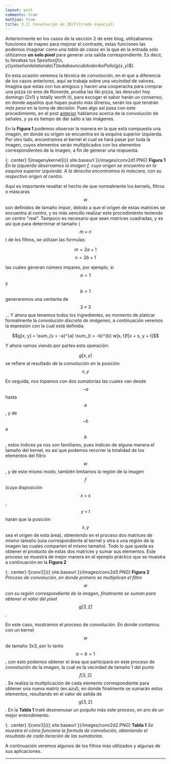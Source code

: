 ```yaml
---
layout: post
comments: true
mathjax: true
title: 3.2| Convolución en 2D(Filtrado espacial)
--- 
```

Anteriormente en los casos de la sección 2 de este blog, utilizabamos funciones de mapeo para mejorar el contraste, estas funciones las podemos imaginar como una _tabla de casos_ en la que en la entrada solo utilizamos __un solo pixel__ para generar una salida correspondiente. Es decir, tu llevabas tus $5 pesitos ($$f(x,y)$$) y el señor de la tienda ($$T$$) te daba un cubito de rikoPollo ($$g(x,y)$$).

En esta ocasión veremos la técnica de _convolución_, en el que a diferencia de los casos anteriores, aquí se trabaja sobre una _vecindad_ de valores. Imagina que estas con tus amigous y hacen una cooperacha para comprar una pizza (si eres de Rioverde, prueba las tiki pizza, las descubrí hoy domingo (2x1) y totally worth it), para escoger el sabor harán un consenso, en donde aquellos que hayan puesto más dinerou, serán los que tendrán _más peso_ en la toma de decisión. Pues algo así pasa con este procedimiento, en el post [anterior](https://bryanmed.github.io/Convoluci%C3%B3n/) hablamos acerca de la convolución de señales, y ya es tiempo de dar salto a las imágenes. 

En la __Figura 1__ podemos observar la manera en la que está compuesta una imagen, en donde su origen se encuentra en la esquina superior izquierda. Por otro lado, encontramos el kernel el cual se hará pasar por toda la imagen, cuyos elementos serán multiplicados con los elementos correspondientes de la imagen, a fin de generar una respuesta. 

{: .center}
![imagenykernel]({{ site.baseurl }}/images/conv2d1.PNG)
__Figura 1__ _En la izquierda observamos la imagen f, cuyo origen se encuentra en la esquina superior izquierda. A la derecha encontramos la máscara, con su respectivo origen al centro_.

Aquí es importante resaltar el hecho de que normalmente los kernels, filtros o máscaras $$w$$ son definidos de tamaño _impar_, debido a que el origen de estas matrices se encuentra al _centro_, y es más sencillo realizar este procedimiento teniendo un centro "real". Tampoco es necesario que sean matrices cuadradas, y es así que para determinar el tamaño ($$m \times n$$) de los filtros, se utilizan las formulas:

$$m = 2a + 1$$
$$n = 2b + 1$$

las cuales generan número impares, por ejemplo, si $$a = 1$$ y $$b = 1$$ generaremos una ventanta de $$3 \times 3$$... Y ahora que tenemos todos los ingredientes, es momento de platicar formalmente la _convolución discreta de imágenes_, a continuación veremos la expresión con la cual está definida: 

 $$g[x, y] = \sum_{s = -a}^{a} \sum_{t = -b}^{b} w[s, t]f[x + s, y + t]$$

Y ahora vamos viendo por partes esta operación:

$$g[x, y]$$ se refiere al resultado de la convolución en la posición $$x, y$$

En seguida, nos topamos con dos sumatorias las cuales van desde $$-a$$ hasta $$a$$, y de $$-b$$ a $$b$$, estos índices ya nos son familiares, pues indican de alguna manera el tamaño del kernel, es así que podemos recorrer la totalidad de los elementos del filtro $$w$$, y de este mismo modo, también limitamos la región de la imagen $$f$$ (cuya disposición $$x + s$$, $$y + t$$ harán que la posición $$x, y$$ sea el origen de esta área), obteniendo en el proceso dos matrices de mismo tamaño (una correspondiente al kernel y otra a una región de la imagen las cuales comparten el mismo tamaño). Todo lo que queda es obtener el producto de estas dos matrices y sumar sus elementos. Este proceso se muestra de mejor manera en el ejemplo práctico que se muestra a continuación en la __Figura 2__

{: .center}
![conv2]({{ site.baseurl }}/images/conv2d3.PNG)
__Figura 2__ _Proceso de convolución, en donde primero se multiplican el filtro $$w$$ con su región correspondiente de la imagen, finalmente se suman para obtener el valor del pixel $$g[3, 2]$$_.

En este caso, mostramos el proceso de convolución. En donde contamos con un kernel $$w$$ de tamaño 3x3, por lo tanto $$a = b = 1$$, con esto podemos obtener el área que participará en este proceso de convolución de la imagen, la cual es la vecindad de tamaño 1 del punto $$f[3, 2]$$. Se realiza la multiplicación de cada elemento correspondiente para obtener una nueva matriz (en azul), en donde finalmente se sumarán estos elementos, resultando en el valor de salida de $$g[3, 2]$$. En la __Tabla 1__ traté desmenusar un poquito más este proceso, en pro de un mejor entendimiento.

{: .center}
![conv3]({{ site.baseurl }}/images/conv2d2.PNG)
__Tabla 1__ _Se muestra el cómo funciona la formula de convolución, obteniendo el resultado de cada iteración de las sumatorias_.

A continuación veremos algunos de los filtros más utilizados y algunas de sus aplicaciones.
___

